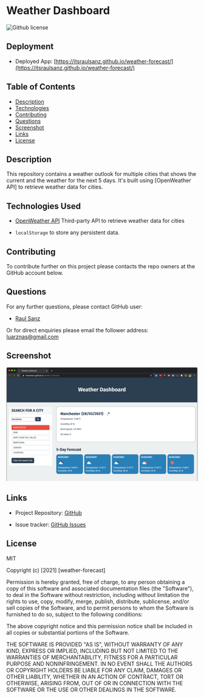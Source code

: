 # Weather Dashboard

![Github license](https://img.shields.io/badge/license-MIT-blue.svg)

## Deployment

- Deployed App: [https://itsraulsanz.github.io/weather-forecast/](https://itsraulsanz.github.io/weather-forecast/)

## Table of Contents

- [Description](#description)
- [Technologies](#technologies)
- [Contributing](#contributing)
- [Questions](#questions)
- [Screenshot](#screenshot)
- [Links](#links)
- [License](#license)

## Description

This repository contains a weather outlook for multiple cities that shows the current and the weather for the next 5 days.
It's built using [OpenWeather API] to retrieve weather data for cities.

## Technologies Used

- [OpenWeather API](https://openweathermap.org/api) Third-party API to retrieve weather data for cities 

- `localStorage` to store any persistent data.

## Contributing

To contribute further on this project please contacts the repo owners at the GitHub account below. 

## Questions

For any further questions, please contact GitHub user:
- [Raul Sanz](https://github.com/itsraulsanz)

Or for direct enquiries please email the follower address:
luarznas@gmail.com

## Screenshot

<img src="./assets/images/screenshot.png">

## Links

- Project Repository: [GitHub](https://github.com/itsraulsanz/weather-forecast)

- Issue tracker: [GitHub Issues](https://github.com/itsraulsanz/weather-forecast/issues)

## License

MIT

Copyright (c) [2021] [weather-forecast]

Permission is hereby granted, free of charge, to any person obtaining a copy
of this software and associated documentation files (the "Software"), to deal
in the Software without restriction, including without limitation the rights
to use, copy, modify, merge, publish, distribute, sublicense, and/or sell
copies of the Software, and to permit persons to whom the Software is
furnished to do so, subject to the following conditions:

The above copyright notice and this permission notice shall be included in all
copies or substantial portions of the Software.

THE SOFTWARE IS PROVIDED "AS IS", WITHOUT WARRANTY OF ANY KIND, EXPRESS OR
IMPLIED, INCLUDING BUT NOT LIMITED TO THE WARRANTIES OF MERCHANTABILITY,
FITNESS FOR A PARTICULAR PURPOSE AND NONINFRINGEMENT. IN NO EVENT SHALL THE
AUTHORS OR COPYRIGHT HOLDERS BE LIABLE FOR ANY CLAIM, DAMAGES OR OTHER
LIABILITY, WHETHER IN AN ACTION OF CONTRACT, TORT OR OTHERWISE, ARISING FROM,
OUT OF OR IN CONNECTION WITH THE SOFTWARE OR THE USE OR OTHER DEALINGS IN THE
SOFTWARE.
